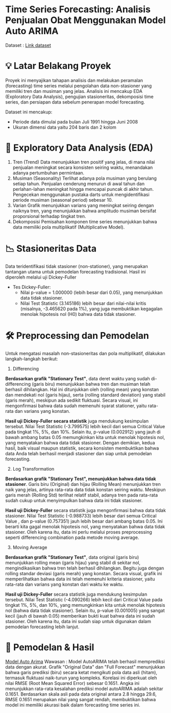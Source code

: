 # Time Series Forecasting: Analisis Penjualan Obat Menggunakan Model Auto ARIMA

Dataset : [Link dataset](https://raw.githubusercontent.com/selva86/datasets/master/a10.csv)

# 💡 Latar Belakang Proyek

Proyek ini menyajikan tahapan analisis dan melakukan peramalan (forecasting) time series melalui pengolahan data non-stasioner yang memiliki tren dan musiman yang jelas. Analisis ini mencakup EDA (Exploratory Data Analysis), pengujian stasioneritas, dekomposisi time series,  dan persiapan data sebelum penerapan model forecasting. 

Dataset ini mencakup:
  - Periode data dimulai pada bulan Juli 1991 hingga Juni 2008
  - Ukuran dimensi data yaitu 204 baris dan 2 kolom

# 🔬 Exploratory Data Analysis (EDA)

1. Tren (Trend)
    Data menunjukkan tren positif yang jelas, di mana nilai penjualan meningkat secara konsisten seiring waktu, menandakan adanya pertumbuhan permintaan.
2. Musiman (Seasonality)
   Terlihat adanya pola musiman yang berulang setiap tahun. Penjualan cenderung menurun di awal tahun dan perlahan-lahan meningkat hingga mencapai puncak di akhir tahun. Pengecekan menggunakan pustaka darts untuk mengidentifikasi periode musiman (seasonal period) sebesar 10.
3. Varian
   Grafik menunjukkan varians yang meningkat seiring dengan naiknya tren, yang menunjukkan bahwa amplitudo musiman bersifat proporsional terhadap tingkat tren.
4. Dekomposisi
   Pemisahan komponen time series menunjukkan bahwa data memiliki pola multiplikatif (Multiplicative Model).

# 📉 Stasioneritas Data
Data teridentifikasi tidak stasioner (non-stationer), yang merupakan tantangan utama untuk pemodelan forecasting tradisional. Hasil ini diperoleh melalui uji Dickey-Fuller
  - Tes Dickey-Fuller:
      - Nilai p-value = 1.000000 (lebih besar dari 0.05), yang menunjukkan data tidak stasioner.
      - Nilai Test Statistic (3.145186) lebih besar dari nilai-nilai kritis (misalnya, -3.465620 pada 1%), yang juga membuktikan kegagalan menolak hipotesis nol (H0) bahwa data tidak stasioner.

# 🛠️ Preprocessing dan Pemodelan
Untuk mengatasi masalah non-stasioneritas dan pola multiplikatif, dilakukan langkah-langkah berikut:
1. Differencing

  **Berdasarkan grafik "Stationary Test"**, data deret waktu yang sudah di-differencing (garis biru) menunjukkan bahwa tren dan musiman telah berhasil dihilangkan. Hal ini ditunjukkan oleh (rolling mean) yang konstan dan mendekati nol (garis hijau), serta (rolling standard deviation) yang stabil (garis merah), meskipun ada sedikit fluktuasi. Secara visual, ini mengonfirmasi bahwa data sudah memenuhi syarat stationer, yaitu rata-rata dan varians yang konstan.

**Hasil uji Dickey-Fuller secara statistik** juga mendukung kesimpulan tersebut. Nilai Test Statistic (-3.799575) lebih kecil dari semua Critical Value pada tingkat 1%, 5%, dan 10%. Selain itu, p-value (0.002912) yang jauh di bawah ambang batas 0.05 memungkinkan kita untuk menolak hipotesis nol, yang menyatakan bahwa data tidak stasioner. Dengan demikian, kedua hasil, baik visual maupun statistik, secara konsisten membuktikan bahwa data Anda telah berhasil menjadi stasioner dan siap untuk pemodelan forecasting.

2. Log Transformation

  **Berdasarkan grafik "Stationary Test", menunjukkan bahwa data tidak stasioner**. Garis biru (Original) dan hijau (Rolling Mean) menunjukkan tren naik yang jelas, artinya rata-rata data tidak konstan seiring waktu. Meskipun garis merah (Rolling Std) terlihat relatif stabil, adanya tren pada rata-rata sudah cukup untuk menyimpulkan bahwa data ini tidak stasioner. 
  
  **Hasil uji Dickey-Fuller** secara statistik juga mengonfirmasi bahwa data tidak stasioner. Nilai Test Statistic (-0.988733) lebih besar dari semua Critical Value , dan p-value (0.757351) jauh lebih besar dari ambang batas 0.05. Ini berarti kita gagal menolak hipotesis nol, yang menyatakan bahwa data tidak stasioner. Oleh karena itu, data ini perlu melalui proses preprocessing seperti differencing combination pada metode moving average.
  
3. Moving Average

  **Berdasarkan grafik "Stationary Test"**, data original (garis biru) menunjukkan rolling mean (garis hijau) yang stabil di sekitar nol, mengindikasikan bahwa tren telah berhasil dihilangkan. Begitu juga dengan rolling standar deviasi (garis merah) yang konstan. Secara visual, grafik ini memperlihatkan bahwa data ini telah memenuhi kriteria stasioner, yaitu rata-rata dan varians yang konstan dari waktu ke waktu.

  **Hasil uji Dickey-Fuller** secara statistik juga mendukung kesimpulan tersebut. Nilai Test Statistic (-4.090266) lebih kecil dari Critical Value pada tingkat 1%, 5%, dan 10%, yang memungkinkan kita untuk menolak hipotesis nol (bahwa data tidak stasioner). Selain itu, p-value (0.001005) yang sangat kecil (jauh di bawah 0.05) memberikan bukti kuat bahwa data ini sudah stasioner. Oleh karena itu, data ini sudah siap untuk digunakan dalam pemodelan forecasting lebih lanjut.

# 🤖 Pemodelan & Hasil
[Model Auto Arima](https://github.com/Herdvair/Time-Series-Forecasting/blob/main/AUTO-ARIMA.png)
Wawasan : 
Model AutoARIMA telah berhasil memprediksi data dengan akurat. Grafik "Original Data" dan "Full Forecast" menunjukkan bahwa garis prediksi (biru) secara ketat mengikuti pola data asli (hitam), termasuk fluktuasi naik-turun yang kompleks. Korelasi ini diperkuat oleh nilai RMSE (Root Mean Squared Error) sebesar 0.1651. Angka ini menunjukkan rata-rata kesalahan prediksi model autoARIMA adalah sekitar 0.1651. Berdasarkan skala asli pada data original antara 2.8 hingga 29.6, RMSE 0.1651 merupakan nilai yang sangat rendah, membuktikan bahwa model ini memiliki akurasi baik dalam forecasting time series ini.





